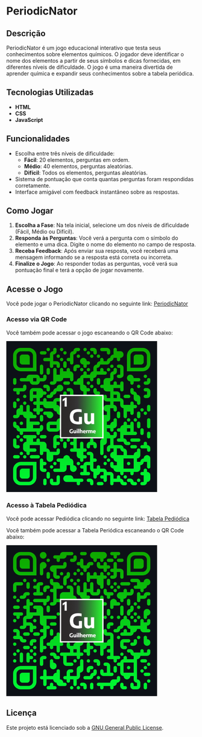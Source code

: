# PeriodicNator

## Descrição

PeriodicNator é um jogo educacional interativo que testa seus conhecimentos sobre elementos químicos. O jogador deve identificar o nome dos elementos a partir de seus símbolos e dicas fornecidas, em diferentes níveis de dificuldade. O jogo é uma maneira divertida de aprender química e expandir seus conhecimentos sobre a tabela periódica.

## Tecnologias Utilizadas

- **HTML**
- **CSS**
- **JavaScript**

## Funcionalidades

- Escolha entre três níveis de dificuldade:
  - **Fácil**: 20 elementos, perguntas em ordem.
  - **Médio**: 40 elementos, perguntas aleatórias.
  - **Difícil**: Todos os elementos, perguntas aleatórias.
- Sistema de pontuação que conta quantas perguntas foram respondidas corretamente.
- Interface amigável com feedback instantâneo sobre as respostas.

## Como Jogar

1. **Escolha a Fase**: Na tela inicial, selecione um dos níveis de dificuldade (Fácil, Médio ou Difícil).
2. **Responda às Perguntas**: Você verá a pergunta com o símbolo do elemento e uma dica. Digite o nome do elemento no campo de resposta.
3. **Receba Feedback**: Após enviar sua resposta, você receberá uma mensagem informando se a resposta está correta ou incorreta.
4. **Finalize o Jogo**: Ao responder todas as perguntas, você verá sua pontuação final e terá a opção de jogar novamente.

## Acesse o Jogo

Você pode jogar o PeriodicNator clicando no seguinte link: [PeriodicNator](https://guilhermemorettodeitos.github.io/Jogo-TP/)

### Acesso via QR Code

Você também pode acessar o jogo escaneando o QR Code abaixo:

<img src="images/qrcode.png" alt="QR Code para acessar o jogo" width="400" height="400">

### Acesso à Tabela Pediódica

Você pode acessar Pediódica clicando no seguinte link: [Tabela Pediódica](https://guilhermemorettodeitos.github.io/Tabela-Periodica/)

Você também pode acessar a Tabela Periódica escaneando o QR Code abaixo:

<img src="images/qrcode1.png" alt="QR Code para acessar a Tabela Periódica" width="400" height="400">

## Licença

Este projeto está licenciado sob a [GNU General Public License](LICENSE).


